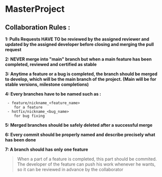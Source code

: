 # MasterProject

## Collaboration Rules :

**1: Pulls Requests HAVE TO be reviewed by the assigned reviewer and updated by the assigned developer before closing and merging the pull request**

**2: NEVER merge into "main" branch but when a main feature has been completed, reviewed and certified as stable**

**3: Anytime a feature or a bug is completed, the branch should be merged to develop, which will be the main branch of the project. (Main will be for stable versions, milestone completions)**

**4: Every branches have to be named such as :**

	 - feature/nickname_<feature_name>
		for a feature
	 - hotfix/nickname_<bug_name>
		for bug fixing

 **5: Merged branches should be safely deleted after a successful merge**
 
**6: Every commit should be properly named and describe precisely what has been done**

**7: A branch should has only one feature**
> When a part of a feature is completed, this part should be commited.
> The developer of the feature can push his work whenever he wants, so it can be reviewed in advance by the collaborator
